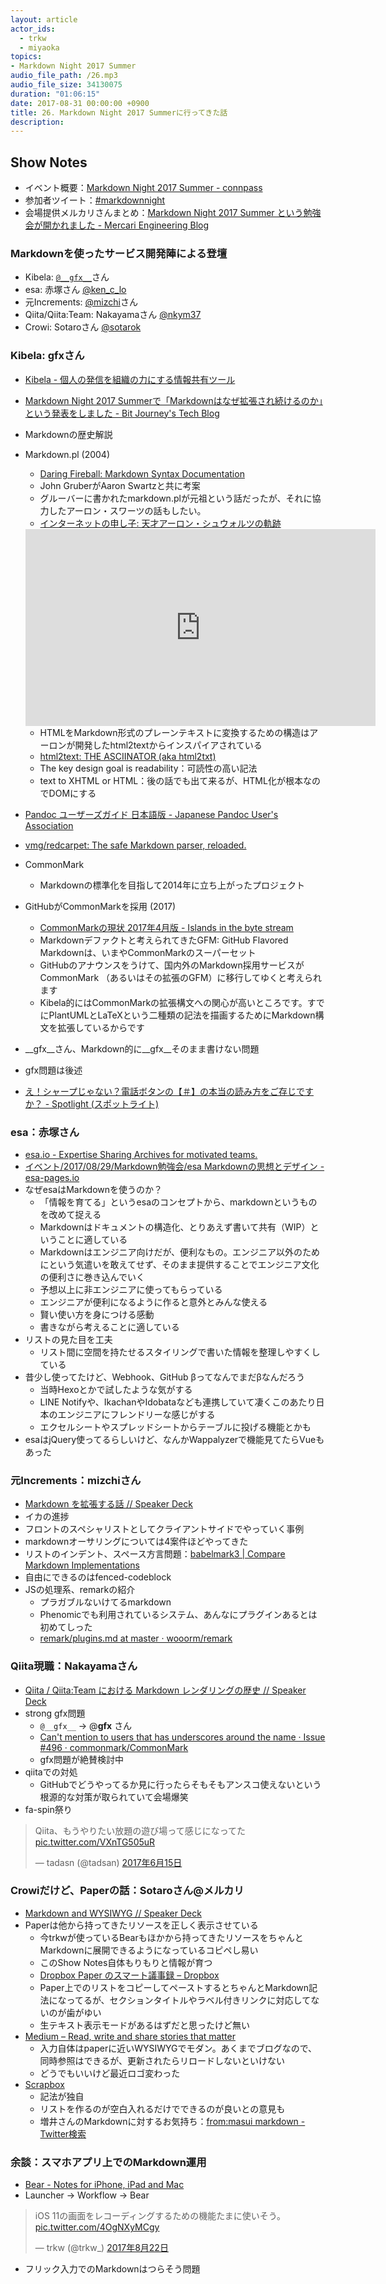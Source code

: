```yaml
---
layout: article
actor_ids:
  - trkw
  - miyaoka
topics:
- Markdown Night 2017 Summer
audio_file_path: /26.mp3
audio_file_size: 34130075
duration: "01:06:15"
date: 2017-08-31 00:00:00 +0900
title: 26. Markdown Night 2017 Summerに行ってきた話
description:
---
```


## Show Notes

- イベント概要：[Markdown Night 2017 Summer - connpass](https://connpass.com/event/63383/)
- 参加者ツイート：[#markdownnight](https://twitter.com/hashtag/markdownnight?f=tweets&vertical=default&src=hash)
- 会場提供メルカリさんまとめ：[Markdown Night 2017 Summer という勉強会が開かれました - Mercari Engineering Blog](http://tech.mercari.com/entry/2017/08/30/183217)


### Markdownを使ったサービス開発陣による登壇

- Kibela: [`@__gfx__`](https://twitter.com/__gfx__)さん
- esa: 赤塚さん [@ken_c_lo](https://twitter.com/ken_c_lo)
- 元Increments: [@mizchi](https://twitter.com/mizchi)さん
- Qiita/Qiita:Team: Nakayamaさん [@nkym37](https://twitter.com/nkym37)
- Crowi: Sotaroさん [@sotarok](https://twitter.com/sotarok)


### Kibela: gfxさん

- [Kibela - 個人の発信を組織の力にする情報共有ツール](https://kibe.la/)
- [Markdown Night 2017 Summerで「Markdownはなぜ拡張され続けるのか」という発表をしました - Bit Journey's Tech Blog](http://blog.bitjourney.com/entry/2017/08/30/104614)
- Markdownの歴史解説
- Markdown.pl (2004)
  - [Daring Fireball: Markdown Syntax Documentation](https://daringfireball.net/projects/markdown/syntax)
  - John GruberがAaron Swartzと共に考案
  - グルーバーに書かれたmarkdown.plが元祖という話だったが、それに協力したアーロン・スワーツの話もしたい。
  - [インターネットの申し子: 天才アーロン・シュウォルツの軌跡](https://www.netflix.com/jp/Title/70299288)

  <iframe width="560" height="315" src="https://www.youtube.com/embed/vXr-2hwTk58" frameborder="0" allowfullscreen></iframe>

  - HTMLをMarkdown形式のプレーンテキストに変換するための構造はアーロンが開発したhtml2textからインスパイアされている
  - [html2text: THE ASCIINATOR (aka html2txt)](http://www.aaronsw.com/2002/html2text/)
  - The key design goal is readability：可読性の高い記法
  - text to XHTML or HTML：後の話でも出て来るが、HTML化が根本なのでDOMにする
- [Pandoc ユーザーズガイド 日本語版 - Japanese Pandoc User's Association](http://sky-y.github.io/site-pandoc-jp/users-guide/)
- [vmg/redcarpet: The safe Markdown parser, reloaded.](https://github.com/vmg/redcarpet)
- CommonMark
  - Markdownの標準化を目指して2014年に立ち上がったプロジェクト
- GitHubがCommonMarkを採用 (2017)
  - [CommonMarkの現状 2017年4月版 - Islands in the byte stream](http://gfx.hatenablog.com/entry/2017/04/12/103117)
  - Markdownデファクトと考えられてきたGFM: GitHub Flavored Markdownは、いまやCommonMarkのスーパーセット
  - GitHubのアナウンスをうけて、国内外のMarkdown採用サービスが CommonMark （あるいはその拡張のGFM）に移行してゆくと考えられます
  - Kibela的にはCommonMarkの拡張構文への関心が高いところです。すでにPlantUMLとLaTeXという二種類の記法を描画するためにMarkdown構文を拡張しているからです
- __gfx__さん、Markdown的に__gfx__そのまま書けない問題
- gfx問題は後述
- [え！シャープじゃない？電話ボタンの【＃】の本当の読み方をご存じですか？ - Spotlight (スポットライト)](http://spotlight-media.jp/article/256732719327964948)


### esa：赤塚さん

- [esa.io - Expertise Sharing Archives for motivated teams.](https://esa.io/)
- [イベント/2017/08/29/Markdown勉強会/esa Markdownの思想とデザイン - esa-pages.io](https://esa-pages.io/p/sharing/3/posts/995/ed312effd13f47e9303f-slides.html#/)
- なぜesaはMarkdownを使うのか？
  - 「情報を育てる」というesaのコンセプトから、markdownというものを改めて捉える
  - Markdownはドキュメントの構造化、とりあえず書いて共有（WIP）ということに適している
  - Markdownはエンジニア向けだが、便利なもの。エンジニア以外のためにという気遣いを敢えてせず、そのまま提供することでエンジニア文化の便利さに巻き込んでいく
  - 予想以上に非エンジニアに使ってもらっている
  - エンジニアが便利になるように作ると意外とみんな使える
  - 賢い使い方を身につける感動
  - 書きながら考えることに適している
- リストの見た目を工夫
  - リスト間に空間を持たせるスタイリングで書いた情報を整理しやすくしている
- 昔少し使ってたけど、Webhook、GitHub βってなんでまだβなんだろう
  - 当時Hexoとかで試したような気がする
  - LINE Notifyや、IkachanやIdobataなども連携していて凄くこのあたり日本のエンジニアにフレンドリーな感じがする
  - エクセルシートやスプレッドシートからテーブルに投げる機能とかも
- esaはjQuery使ってるらしいけど、なんかWappalyzerで機能見てたらVueもあった


### 元Increments：mizchiさん

- [Markdown を拡張する話 // Speaker Deck](https://speakerdeck.com/mizchi/markdown-wokuo-zhang-suruhua)
- イカの進捗
- フロントのスペシャリストとしてクライアントサイドでやっていく事例
- markdownオーサリングについては4案件ほどやってきた
- リストのインデント、スペース方言問題：[babelmark3 \| Compare Markdown Implementations](https://babelmark.github.io/?text=-+a%0A++++-+b%0A++-+c%0A+++-d%0A+-+e)
- 自由にできるのはfenced-codeblock
- JSの処理系、remarkの紹介
  - プラガブルないけてるmarkdown
  - Phenomicでも利用されているシステム、あんなにプラグインあるとは初めてしった
  - [remark/plugins.md at master · wooorm/remark](https://github.com/wooorm/remark/blob/master/doc/plugins.md)


### Qiita現職：Nakayamaさん

- [Qiita / Qiita:Team における Markdown レンダリングの歴史 // Speaker Deck](https://speakerdeck.com/yujinakayama/qiita-team-niokeru-markdown-rendaringufalseli-shi)
- strong gfx問題
  - `@__gfx__` → @__gfx__ さん
  - [Can't mention to users that has underscores around the name · Issue #496 · commonmark/CommonMark](https://github.com/commonmark/CommonMark/issues/496)
  - gfx問題が絶賛検討中
- qiitaでの対処
  - GitHubでどうやってるか見に行ったらそもそもアンスコ使えないという根源的な対策が取られていて会場爆笑
- fa-spin祭り

<blockquote class="twitter-tweet" data-lang="ja"><p lang="ja" dir="ltr">Qiita、もうやりたい放題の遊び場って感じになってた <a href="https://t.co/VXnTG505uR">pic.twitter.com/VXnTG505uR</a></p>&mdash; tadasn (@tadsan) <a href="https://twitter.com/tadsan/status/875379866220118017">2017年6月15日</a></blockquote>


### Crowiだけど、Paperの話：Sotaroさん@メルカリ

- [Markdown and WYSIWYG // Speaker Deck](https://speakerdeck.com/sotarok/markdown-and-wysiwyg)
- Paperは他から持ってきたリソースを正しく表示させている
  - 今trkwが使っているBearもほかから持ってきたリソースをちゃんとMarkdownに展開できるようになっているコピペし易い
  - このShow Notes自体もりもりと情報が育つ
  - [Dropbox Paper のスマート議事録 – Dropbox](https://www.dropbox.com/ja/help/paper/smart-meeting-notes)
  - Paper上でのリストをコピーしてペーストするとちゃんとMarkdown記法になってるが、セクションタイトルやラベル付きリンクに対応してないのが歯がゆい
  - 生テキスト表示モードがあるはずだと思ったけど無い
- [Medium – Read, write and share stories that matter](https://medium.com/)
  - 入力自体はpaperに近いWYSIWYGでモダン。あくまでブログなので、同時参照はできるが、更新されたらリロードしないといけない
  - どうでもいいけど最近ロゴ変わった
- [Scrapbox](https://scrapbox.io/)
  - 記法が独自
  - リストを作るのが空白入れるだけでできるのが良いとの意見も
  - 増井さんのMarkdownに対するお気持ち：[from:masui markdown - Twitter検索](https://twitter.com/search?vertical=default&q=from%3Amasui%20markdown&src=typd)


### 余談：スマホアプリ上でのMarkdown運用

- [Bear - Notes for iPhone, iPad and Mac](http://www.bear-writer.com/)
- Launcher → Workflow → Bear

<blockquote class="twitter-tweet" data-lang="ja"><p lang="ja" dir="ltr">iOS 11の画面をレコーディングするための機能たまに使いそう。 <a href="https://t.co/4OgNXyMCgy">pic.twitter.com/4OgNXyMCgy</a></p>&mdash; trkw (@trkw_) <a href="https://twitter.com/trkw_/status/899791897178263553">2017年8月22日</a></blockquote>

- フリック入力でのMarkdownはつらそう問題

